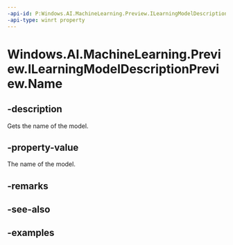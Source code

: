 ```yaml
---
-api-id: P:Windows.AI.MachineLearning.Preview.ILearningModelDescriptionPreview.Name
-api-type: winrt property
---
```


<!-- Property syntax.
public string Name { get; }
-->

# Windows.AI.MachineLearning.Preview.ILearningModelDescriptionPreview.Name

## -description
Gets the name of the model.

## -property-value
The name of the model.

## -remarks

## -see-also

## -examples


